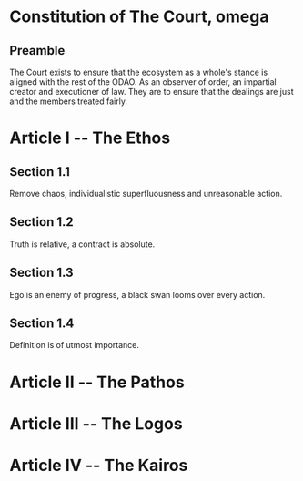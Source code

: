 # Constitution of The Court, omega

## Preamble

The Court exists to ensure that the ecosystem as a whole's stance is aligned with the rest of the ODAO. As an observer of order, an impartial creator and executioner of law. They are to ensure that the dealings are just and the members treated fairly.

# Article I -- The Ethos

## Section 1.1

Remove chaos, individualistic superfluousness and unreasonable action.

## Section 1.2

Truth is relative, a contract is absolute.

## Section 1.3

Ego is an enemy of progress, a black swan looms over every action.

## Section 1.4

Definition is of utmost importance.

# Article II -- The Pathos

# Article III -- The Logos

# Article IV -- The Kairos 